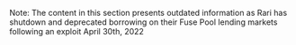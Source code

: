 Note: The content in this section presents outdated information as Rari has shutdown and deprecated borrowing on their Fuse Pool lending markets following an exploit April 30th, 2022
